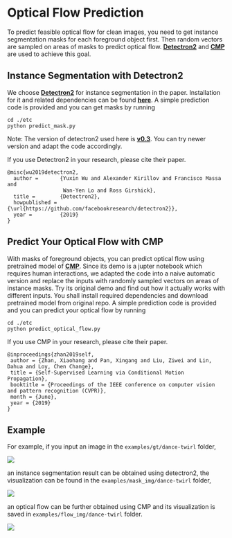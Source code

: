 # Optical Flow Prediction
To predict feasible optical flow for clean images, you need to get instance segmentation masks for each foreground object first. Then random vectors are sampled on areas of masks to predict optical flow. **[Detectron2](https://github.com/facebookresearch/detectron2)** and **[CMP](https://github.com/XiaohangZhan/conditional-motion-propagation)** are used to achieve this goal.

## Instance Segmentation with Detectron2
We choose **[Detectron2](https://github.com/facebookresearch/detectron2)** for instance segmentation in the paper. Installation for it and related dependencies can be found **[here](https://detectron2.readthedocs.io/en/latest/tutorials/install.html)**. A simple prediction code is provided and you can get masks by running
```shell
cd ./etc
python predict_mask.py 
```
Note: The version of detectron2 used here is **[v0.3](https://github.com/facebookresearch/detectron2/releases/tag/v0.3)**. You can try newer version and adapt the code accordingly.

If you use Detectron2 in your research, please cite their paper.
```
@misc{wu2019detectron2,
  author =       {Yuxin Wu and Alexander Kirillov and Francisco Massa and
                  Wan-Yen Lo and Ross Girshick},
  title =        {Detectron2},
  howpublished = {\url{https://github.com/facebookresearch/detectron2}},
  year =         {2019}
}
```

## Predict Your Optical Flow with CMP
With masks of foreground objects, you can predict optical flow using pretrained model of **[CMP](https://github.com/XiaohangZhan/conditional-motion-propagation)**. Since its demo is a jupter notebook which requires human interactions, we adapted the code into a naive automatic version and replace the inputs with randomly sampled vectors on areas of instance masks. Try its original demo and find out how it actually works with different inputs. You shall install required dependencies and download pretrained model from original repo. A simple prediction code is provided and you can predict your optical flow by running
```shell
cd ./etc
python predict_optical_flow.py 
```
If you use CMP in your research, please cite their paper.
```
@inproceedings{zhan2019self,
 author = {Zhan, Xiaohang and Pan, Xingang and Liu, Ziwei and Lin, Dahua and Loy, Chen Change},
 title = {Self-Supervised Learning via Conditional Motion Propagation},
 booktitle = {Proceedings of the IEEE conference on computer vision and pattern recognition (CVPR)},
 month = {June},
 year = {2019}
}
```

## Example
For example, if you input an image in the `examples/gt/dance-twirl` folder,

![](examples/gt/dance-twirl/00000.png)

an instance segmentation result can be obtained using detectron2, the visualization can be found in the `examples/mask_img/dance-twirl` folder,

![](examples/mask_img/dance-twirl/00000.png)

an optical flow can be further obtained using CMP and its visualization is saved in `examples/flow_img/dance-twirl` folder.

![](examples/flow_img/dance-twirl/00000.png)